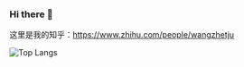 ### Hi there 👋

这里是我的知乎：https://www.zhihu.com/people/wangzhetju

![Top Langs](https://github-readme-stats.vercel.app/api/top-langs/?username=wangzhe3224&hide=Jupyter%20Notebook,C++,Fortran,HTML,JavaScript,Cpp,Stylus&langs_count=6)
